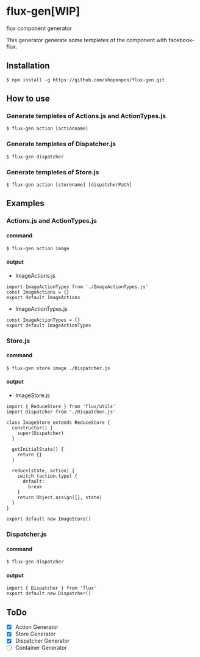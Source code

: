 # flux-gen[WIP]
flux component generator

This generator generate some templetes of the component with facebook-flux.


## Installation

```
$ npm install -g https://github.com/shoponpon/flux-gen.git
```

## How to use
### Generate templetes of Actions.js and ActionTypes.js
```
$ flux-gen action [actionname]
```

### Generate templetes of Dispatcher.js
```
$ flux-gen dispatcher
```

### Generate templetes of Store.js
```
$ flux-gen action [storename] [dispatcherPath]
```

## Examples
### Actions.js and ActionTypes.js
#### command
```
$ flux-gen action image
```
#### output

- ImageActions.js

```
import ImageActionTypes from './ImageActionTypes.js'
const ImageActions = {}
export default ImageActions
```

 - ImageActionTypes.js

```
const ImageActionTypes = {}
export default ImageActionTypes
```

### Store.js
#### command
```
$ flux-gen store image ./Dispatcher.js
```
#### output

- ImageStore.js

```
import { ReduceStore } from 'flux/utils'
import Dispatcher from './Dispatcher.js'

class ImageStore extends ReduceStore {
  constructor() {
    super(Dispatcher)
  }

  getInitialState() {
    return {}
  }

  reduce(state, action) {
    switch (action.type) {
      default:
        break
    }
    return Object.assign({}, state)
  }
}

export default new ImageStore()
```

### Dispatcher.js
#### command
```
$ flux-gen dispatcher
```

#### output
```
import { Dispatcher } from 'flux'
export default new Dispatcher()
```

## ToDo
- [x] Action Generator
- [x] Store Generator
- [x] Dispatcher Generator
- [ ] Container Generator
